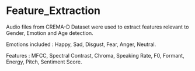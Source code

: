 # Feature_Extraction

 Audio files from CREMA-D Dataset were used to extract features relevant to Gender, Emotion and Age detection.

Emotions included : Happy, Sad, Disgust, Fear, Anger, Neutral.

Features : MFCC, Spectral Contrast, Chroma, Speaking Rate, F0, Formant, Energy, Pitch, Sentiment Score.

